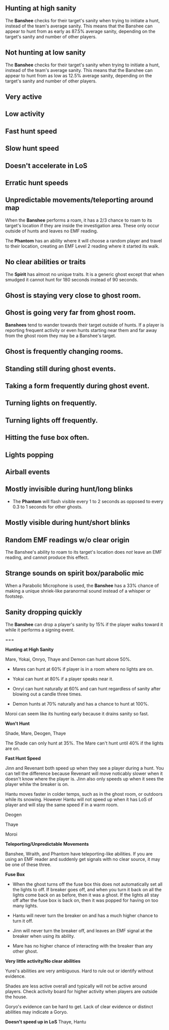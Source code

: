 
## Hunting at high sanity



The **Banshee** checks for their target's sanity when trying to initiate a hunt, instead of the team's average sanity. This means that the Banshee can appear to hunt from as early as 87.5% average sanity, depending on the target's sanity and number of other players.




## Not hunting at low sanity


The **Banshee** checks for their target's sanity when trying to initiate a hunt, instead of the team's average sanity. This means that the Banshee can appear to hunt from as low as 12.5% average sanity, depending on the target's sanity and number of other players.





## Very active



## Low activity



## Fast hunt speed



## Slow hunt speed



## Doesn't accelerate in LoS



## Erratic hunt speeds




## Unpredictable movements/teleporting around map

When the **Banshee** performs a roam, it has a 2/3 chance to roam to its target's location if they are inside the investigation area. These only occur outside of hunts and leaves no EMF reading. 

The **Phantom** has an ability where it will choose a random player and travel to their location, creating an EMF Level 2 reading where it started its walk.


## No clear abilities or traits

The **Spirit** has almost no unique traits. It is a generic ghost except that when smudged it cannot hunt for 180 seconds instead of 90 seconds.


## Ghost is staying very close to ghost room.






## Ghost is going very far from ghost room.

**Banshees** tend to wander towards their target outside of hunts. If a player is reporting frequent activity or even hunts starting near them and far away from the ghost room they may be a Banshee's target.



## Ghost is frequently changing rooms. 



## Standing still during ghost events. 



## Taking a form frequently during ghost event.



## Turning lights on frequently.



## Turning lights off frequently.



## Hitting the fuse box often.



## Lights popping



## Airball events



## Mostly invisible during hunt/long blinks

* The **Phantom** will flash visible every 1 to 2 seconds as opposed to every 0.3 to 1 seconds for other ghosts. 


## Mostly visible during hunt/short blinks



## Random EMF readings w/o clear origin


The Banshee's ability to roam to its target's location does *not* leave an EMF reading, and cannot produce this effect. 



## Strange sounds on spirit box/parabolic mic


When a Parabolic Microphone is used, the **Banshee** has a 33% chance of making a unique shriek-like paranormal sound instead of a whisper or footstep.




## Sanity dropping quickly

The **Banshee** can drop a player's sanity by 15% if the player walks toward it while it performs a signing event.






===

**Hunting at High Sanity**

Mare, Yokai, Onryo, Thaye and Demon can hunt above 50%. 

* Mares can hunt at 60% if player is in a room where no lights are on. 

* Yokai can hunt at 80% if a player speaks near it. 

* Onryi can hunt naturally at 60% and can hunt regardless of sanity after blowing out a candle three times. 

* Demon hunts at 70% naturally and has a chance to hunt at 100%.

Moroi can seem like its hunting early because it drains sanity so fast. 

**Won't Hunt**

Shade, Mare, Deogen, Thaye

The Shade can only hunt at 35%. The Mare can't hunt until 40% if the lights are on. 

**Fast Hunt Speed**

Jinn and Revenant both speed up when they see a player during a hunt. You can tell the difference because Revenant will move noticably slower when it doesn't know where the player is. Jinn also only speeds up when it sees the player whilw the breaker is on.  

Hantu moves faster in colder temps, such as in the ghost room, or outdoors while its snowing. However Hantu will not speed up when it has LoS of player and will stay the same speed if in a warm room. 

Deogen

Thaye

Moroi

**Teleporting/Unpredictable Movements**

Banshee, Wraith, and Phantom have teleporting-like abilities. If you are using an EMF reader and suddenly get signals with no clear source, it may be one of these three. 

**Fuse Box**

* When the ghost turns off the fuse box this does not automatically set all the lights to off. If breaker goes off, and when you turn it back on all the lights come back on as before, then it was a ghost. If the lights all stay off after the fuse box is back on, then it was popped for having on too many lights. 

* Hantu will never turn the breaker on and has a much higher chance to turn it off. 

* Jinn will never turn the breaker off, and leaves an EMF signal at the breaker when using its ability. 

* Mare has no higher chance of interacting with the breaker than any other ghost. 



**Very little activity/No clear abilities**

Yurei's abilities are very ambiguous. Hard to rule out or identify without evidence. 

Shades are less active overall and typically will not be active around players. Check activity board for higher activity when players are outside the house. 

Goryo's evidence can be hard to get. Lack of clear evidence or distinct abilities may indicate a Goryo.


**Doesn't speed up in LoS**
Thaye, Hantu


